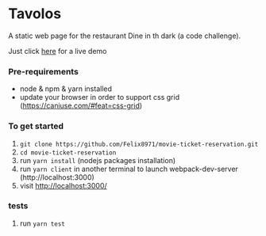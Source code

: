 # Tavolos
A static web page for the restaurant Dine in th dark (a code challenge). 

Just click [here](http://felixdebon.com/tavolos) for a live demo

### Pre-requirements
- node & npm & yarn installed 
- update your browser in order to support css grid (https://caniuse.com/#feat=css-grid)

### To get started

1. `git clone https://github.com/Felix8971/movie-ticket-reservation.git`
1. `cd movie-ticket-reservation` 
2. run `yarn install` (nodejs packages installation)
3. run `yarn client` in another terminal to launch webpack-dev-server (http://localhost:3000)
5. visit <http://localhost:3000/> 

### tests 

1. run `yarn test` 

